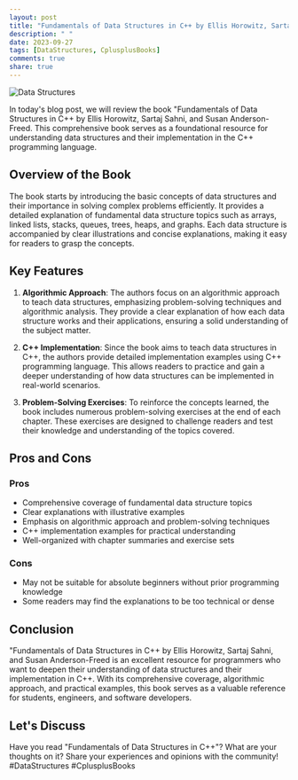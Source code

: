 ```yaml
---
layout: post
title: "Fundamentals of Data Structures in C++ by Ellis Horowitz, Sartaj Sahni, and Susan Anderson-Freed"
description: " "
date: 2023-09-27
tags: [DataStructures, CplusplusBooks]
comments: true
share: true
---
```


![Data Structures](https://example.com/data_structures.jpg)

In today's blog post, we will review the book "Fundamentals of Data Structures in C++ by Ellis Horowitz, Sartaj Sahni, and Susan Anderson-Freed. This comprehensive book serves as a foundational resource for understanding data structures and their implementation in the C++ programming language.

## Overview of the Book

The book starts by introducing the basic concepts of data structures and their importance in solving complex problems efficiently. It provides a detailed explanation of fundamental data structure topics such as arrays, linked lists, stacks, queues, trees, heaps, and graphs. Each data structure is accompanied by clear illustrations and concise explanations, making it easy for readers to grasp the concepts.

## Key Features

1. **Algorithmic Approach**: The authors focus on an algorithmic approach to teach data structures, emphasizing problem-solving techniques and algorithmic analysis. They provide a clear explanation of how each data structure works and their applications, ensuring a solid understanding of the subject matter.

2. **C++ Implementation**: Since the book aims to teach data structures in C++, the authors provide detailed implementation examples using C++ programming language. This allows readers to practice and gain a deeper understanding of how data structures can be implemented in real-world scenarios.

3. **Problem-Solving Exercises**: To reinforce the concepts learned, the book includes numerous problem-solving exercises at the end of each chapter. These exercises are designed to challenge readers and test their knowledge and understanding of the topics covered.

## Pros and Cons

### Pros
- Comprehensive coverage of fundamental data structure topics
- Clear explanations with illustrative examples
- Emphasis on algorithmic approach and problem-solving techniques
- C++ implementation examples for practical understanding
- Well-organized with chapter summaries and exercise sets

### Cons
- May not be suitable for absolute beginners without prior programming knowledge
- Some readers may find the explanations to be too technical or dense

## Conclusion

"Fundamentals of Data Structures in C++ by Ellis Horowitz, Sartaj Sahni, and Susan Anderson-Freed is an excellent resource for programmers who want to deepen their understanding of data structures and their implementation in C++. With its comprehensive coverage, algorithmic approach, and practical examples, this book serves as a valuable reference for students, engineers, and software developers.

## Let's Discuss

Have you read "Fundamentals of Data Structures in C++"? What are your thoughts on it? Share your experiences and opinions with the community! #DataStructures #CplusplusBooks